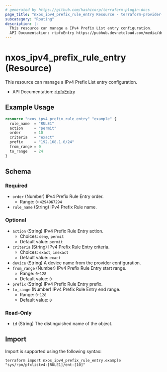 ```yaml
---
# generated by https://github.com/hashicorp/terraform-plugin-docs
page_title: "nxos_ipv4_prefix_rule_entry Resource - terraform-provider-nxos"
subcategory: "Routing"
description: |-
  This resource can manage a IPv4 Prefix List entry configuration.
  API Documentation: rtpfxEntry https://pubhub.devnetcloud.com/media/dme-docs-10-2-2/docs/Routing%20and%20Forwarding/rtpfx:Entry/
---
```


# nxos_ipv4_prefix_rule_entry (Resource)

This resource can manage a IPv4 Prefix List entry configuration.

- API Documentation: [rtpfxEntry](https://pubhub.devnetcloud.com/media/dme-docs-10-2-2/docs/Routing%20and%20Forwarding/rtpfx:Entry/)

## Example Usage

```terraform
resource "nxos_ipv4_prefix_rule_entry" "example" {
  rule_name  = "RULE1"
  action     = "permit"
  order      = 10
  criteria   = "exact"
  prefix     = "192.168.1.0/24"
  from_range = 0
  to_range   = 24
}
```

<!-- schema generated by tfplugindocs -->
## Schema

### Required

- `order` (Number) IPv4 Prefix Rule Entry order.
  - Range: `0`-`4294967294`
- `rule_name` (String) IPv4 Prefix Rule name.

### Optional

- `action` (String) IPv4 Prefix Rule Entry action.
  - Choices: `deny`, `permit`
  - Default value: `permit`
- `criteria` (String) IPv4 Prefix Rule Entry criteria.
  - Choices: `exact`, `inexact`
  - Default value: `exact`
- `device` (String) A device name from the provider configuration.
- `from_range` (Number) IPv4 Prefix Rule Entry start range.
  - Range: `0`-`128`
  - Default value: `0`
- `prefix` (String) IPv4 Prefix Rule Entry prefix.
- `to_range` (Number) IPv4 Prefix Rule Entry end range.
  - Range: `0`-`128`
  - Default value: `0`

### Read-Only

- `id` (String) The distinguished name of the object.

## Import

Import is supported using the following syntax:

```shell
terraform import nxos_ipv4_prefix_rule_entry.example "sys/rpm/pfxlistv4-[RULE1]/ent-[10]"
```
